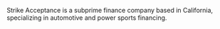 Strike Acceptance is a subprime finance company based in California, specializing in automotive and power sports financing.
